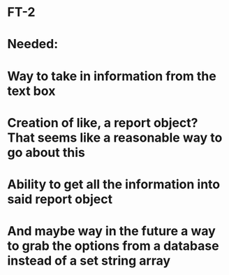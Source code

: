 # FT-2
#
# Needed:
# Way to take in information from the text box
# Creation of like, a report object? That seems like a reasonable way to go about this
# Ability to get all the information into said report object
# And maybe way in the future a way to grab the options from a database instead of a set string array